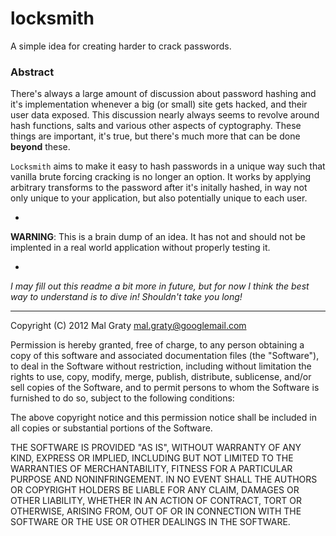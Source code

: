 locksmith
=========

A simple idea for creating harder to crack passwords.

### Abstract

There's always a large amount of discussion about password hashing and it's implementation whenever a big (or small) site gets hacked, and their user data exposed. This discussion nearly always seems to revolve around hash functions, salts and various other aspects of cyptography.
These things are important, it's true, but there's much more that can be done **beyond** these.

`Locksmith` aims to make it easy to hash passwords in a unique way such that vanilla brute forcing cracking is no longer an option. It works by applying arbitrary transforms to the password after it's initally hashed, in way not only unique to your application, but also potentially unique to each user.

-

**WARNING**: This is a brain dump of an idea. It has not and should not be implented in a real world application without properly testing it.

-

_I may fill out this readme a bit more in future, but for now I think the best way to understand is to dive in! Shouldn't take you long!_

---

Copyright (C) 2012 Mal Graty <mal.graty@googlemail.com>

Permission is hereby granted, free of charge, to any person obtaining a copy of this software and associated documentation files (the "Software"), to deal in the Software without restriction, including without limitation the rights to use, copy, modify, merge, publish, distribute, sublicense, and/or sell copies of the Software, and to permit persons to whom the Software is furnished to do so, subject to the following conditions:

The above copyright notice and this permission notice shall be included in all copies or substantial portions of the Software.

THE SOFTWARE IS PROVIDED "AS IS", WITHOUT WARRANTY OF ANY KIND, EXPRESS OR IMPLIED, INCLUDING BUT NOT LIMITED TO THE WARRANTIES OF MERCHANTABILITY, FITNESS FOR A PARTICULAR PURPOSE AND NONINFRINGEMENT. IN NO EVENT SHALL THE AUTHORS OR COPYRIGHT HOLDERS BE LIABLE FOR ANY CLAIM, DAMAGES OR OTHER LIABILITY, WHETHER IN AN ACTION OF CONTRACT, TORT OR OTHERWISE, ARISING FROM, OUT OF OR IN CONNECTION WITH THE SOFTWARE OR THE USE OR OTHER DEALINGS IN THE SOFTWARE.